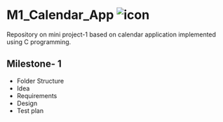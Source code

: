 # M1_Calendar_App ![icon](https://user-images.githubusercontent.com/46949702/152693733-ba48d2d2-5535-44d3-b0df-2b745fed7f2c.png)

Repository on mini project-1 based on calendar application implemented using C programming.

## Milestone- 1
* Folder Structure
* Idea
* Requirements
* Design
* Test plan
